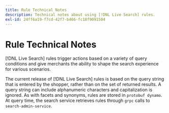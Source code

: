 ```yaml
---
title: Rule Technical Notes
description: Technical notes about using [!DNL Live Search] rules.
exl-id: 24ff6a19-f7cd-42f7-b466-fc18f9091504
---
```

# Rule Technical Notes

[!DNL Live Search] rules trigger actions based on a variety of query conditions and give merchants the ability to shape the search experience for various scenarios.

The current release of [!DNL Live Search] rules is based on the query string that is entered by the shopper, rather than on the set of returned results. A query string can include alphanumeric characters and capitalization is ignored. As with facets and synonyms, rules are stored in `protobuf dynamo`. At query time, the search service retrieves rules through `grpc` calls to `search-admin-service`.

